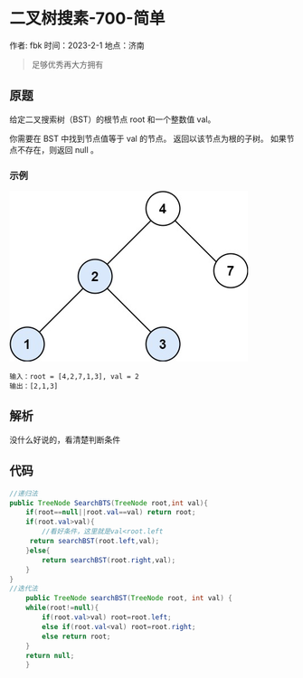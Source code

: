 # 二叉树搜素-700-简单

作者: fbk
时间：2023-2-1
地点：济南

> 足够优秀再大方拥有
## 原题
给定二叉搜索树（BST）的根节点 root 和一个整数值 val。

你需要在 BST 中找到节点值等于 val 的节点。 返回以该节点为根的子树。 如果节点不存在，则返回 null 。
### 示例
![](../img/2023-2-1/%E4%BA%8C%E5%8F%89%E6%A0%91%E6%90%9C%E7%B4%A2.jpg)
```
输入：root = [4,2,7,1,3], val = 2
输出：[2,1,3]
```
## 解析
没什么好说的，看清楚判断条件
## 代码
```java
//递归法
public TreeNode SearchBTS(TreeNode root,int val){
    if(root==null||root.val==val) return root;
    if(root.val>val){
        //看好条件，这里就是val<root.left
     return searchBST(root.left,val);
    }else{
        return searchBST(root.right,val);
    }
}
//迭代法
    public TreeNode searchBST(TreeNode root, int val) {
    while(root!=null){
        if(root.val>val) root=root.left;
        else if(root.val<val) root=root.right;
        else return root;
    }
    return null;
    }
```